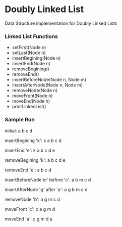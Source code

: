 # Doubly Linked List
Data Structure implementation for Doubly Linked Lists

### Linked List Functions
* setFirst(Node n)
* setLast(Node n)
* insertBegining(Node n)
* insertEnd(Node n)
* removeBegining()
* removeEnd()
* insertBeforeNode(Node n, Node m)
* insertAfterNode(Node n, Node m)
* removeNode(Node n)
* moveFront(Node n)
* moveEnd(Node n)
* printLinkedList()


### Sample Run

initial: a b c d 

insertBegining 'k': k a b c d 

insertEnd 'e': k a b c d e 

removeBegining 'k': a b c d e 

removeEnd 'e': a b c d 

insertBeforeNode'm' before 'c': a b m c d 

insertAfterNode 'g' after 'a': a g b m c d 

removeNode 'b': a g m c d 

moveFront 'c': c a g m d 

moveEnd 'a': c g m d a 

